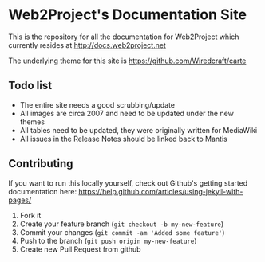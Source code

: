 # Web2Project's Documentation Site

This is the repository for all the documentation for Web2Project which currently resides at http://docs.web2project.net

The underlying theme for this site is https://github.com/Wiredcraft/carte

## Todo list

* The entire site needs a good scrubbing/update
* All images are circa 2007 and need to be updated under the new themes
* All tables need to be updated, they were originally written for MediaWiki
* All issues in the Release Notes should be linked back to Mantis

## Contributing

If you want to run this locally yourself, check out Github's getting started documentation here: https://help.github.com/articles/using-jekyll-with-pages/

1. Fork it
2. Create your feature branch (`git checkout -b my-new-feature`)
3. Commit your changes (`git commit -am 'Added some feature'`)
4. Push to the branch (`git push origin my-new-feature`)
5. Create new Pull Request from github